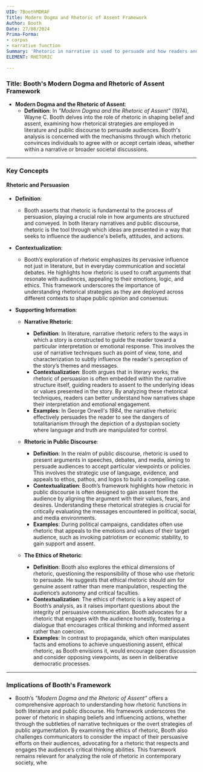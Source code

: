 ```yaml
---
UID: 7BoothMDRAF
Title: Modern Dogma and Rhetoric of Assent Framework
Author: Booth
Date: 27/08/2024
Prima-Forma:
- corpus
- narrative function
Summary: 'Rhetoric in narrative is used to persuade and how readers and audiences navigate the complexities of rhetorical argumentation. '
ELEMENT: RHETORIC

---
```

### Title: **Booth's Modern Dogma and Rhetoric of Assent Framework**

- **Modern Dogma and the Rhetoric of Assent**:
  - **Definition**: In *"Modern Dogma and the Rhetoric of Assent"* (1974), Wayne C. Booth delves into the role of rhetoric in shaping belief and assent, examining how rhetorical strategies are employed in literature and public discourse to persuade audiences. Booth's analysis is concerned with the mechanisms through which rhetoric convinces individuals to agree with or accept certain ideas, whether within a narrative or broader societal discussions.

---

### **Key Concepts**

#### **Rhetoric and Persuasion**

- **Definition**:
  - Booth asserts that rhetoric is fundamental to the process of persuasion, playing a crucial role in how arguments are structured and conveyed. In both literary narratives and public discourse, rhetoric is the tool through which ideas are presented in a way that seeks to influence the audience's beliefs, attitudes, and actions.

- **Contextualization**:
  - Booth’s exploration of rhetoric emphasizes its pervasive influence not just in literature, but in everyday communication and societal debates. He highlights how rhetoric is used to craft arguments that resonate with audiences, appealing to their emotions, logic, and ethics. This framework underscores the importance of understanding rhetorical strategies as they are deployed across different contexts to shape public opinion and consensus.

- **Supporting Information**:
  - **Narrative Rhetoric**:
    - **Definition**: In literature, narrative rhetoric refers to the ways in which a story is constructed to guide the reader toward a particular interpretation or emotional response. This involves the use of narrative techniques such as point of view, tone, and characterization to subtly influence the reader's perception of the story’s themes and messages.
    - **Contextualization**: Booth argues that in literary works, the rhetoric of persuasion is often embedded within the narrative structure itself, guiding readers to assent to the underlying ideas or values presented in the story. By analyzing these rhetorical techniques, readers can better understand how narratives shape their interpretation and emotional engagement.
    - **Examples**: In George Orwell's *1984*, the narrative rhetoric effectively persuades the reader to see the dangers of totalitarianism through the depiction of a dystopian society where language and truth are manipulated for control.

  - **Rhetoric in Public Discourse**:
    - **Definition**: In the realm of public discourse, rhetoric is used to present arguments in speeches, debates, and media, aiming to persuade audiences to accept particular viewpoints or policies. This involves the strategic use of language, evidence, and appeals to ethos, pathos, and logos to build a compelling case.
    - **Contextualization**: Booth’s framework highlights how rhetoric in public discourse is often designed to gain assent from the audience by aligning the argument with their values, fears, and desires. Understanding these rhetorical strategies is crucial for critically evaluating the messages encountered in political, social, and media environments.
    - **Examples**: During political campaigns, candidates often use rhetoric that appeals to the emotions and values of their target audience, such as invoking patriotism or economic stability, to gain support and assent.

  - **The Ethics of Rhetoric**:
    - **Definition**: Booth also explores the ethical dimensions of rhetoric, questioning the responsibility of those who use rhetoric to persuade. He suggests that ethical rhetoric should aim for genuine assent rather than mere manipulation, respecting the audience’s autonomy and critical faculties.
    - **Contextualization**: The ethics of rhetoric is a key aspect of Booth’s analysis, as it raises important questions about the integrity of persuasive communication. Booth advocates for a rhetoric that engages with the audience honestly, fostering a dialogue that encourages critical thinking and informed assent rather than coercion.
    - **Examples**: In contrast to propaganda, which often manipulates facts and emotions to achieve unquestioning assent, ethical rhetoric, as Booth envisions it, would encourage open discussion and consider opposing viewpoints, as seen in deliberative democratic processes.

---

### **Implications of Booth's Framework**

- Booth’s *"Modern Dogma and the Rhetoric of Assent"* offers a comprehensive approach to understanding how rhetoric functions in both literature and public discourse. His framework underscores the power of rhetoric in shaping beliefs and influencing actions, whether through the subtleties of narrative techniques or the overt strategies of public argumentation. By examining the ethics of rhetoric, Booth also challenges communicators to consider the impact of their persuasive efforts on their audiences, advocating for a rhetoric that respects and engages the audience’s critical thinking abilities. This framework remains relevant for analyzing the role of rhetoric in contemporary society, whe
